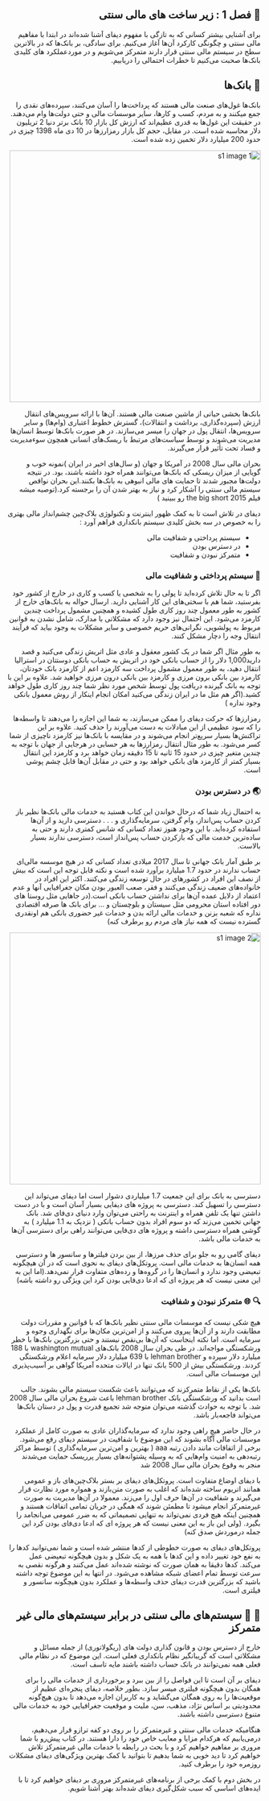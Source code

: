 
<div dir="rtl">


##  :page_facing_up: فصل 1 : زیر ساخت های مالی سنتی
برای آشنایی بیشتر کسانی که به تازگی با مفهوم دیفای آشنا شده‌اند در ابتدا با مفاهیم مالی سنتی و چگونگی کارکرد آن‌ها آغاز می‌کنیم. برای سادگی، بر بانک‌ها که در بالاترین سطح در سیستم مالی سنتی قرار دارند متمرکز می‌شویم و در موردعملکرد های کلیدی  بانک‌ها صحبت می‌کنیم تا خطرات احتمالی را دریابیم.

## :bank: بانک‌ها
بانک‌ها غول‌های صنعت مالی هستند که پرداخت‌ها را آسان می‌کنند‌، سپرده‌های نقدی را جمع میکنند و به مردم، کسب و کارها، سایر موسسات مالی و حتی دولت‌ها وام می‌دهند. در حقیقت این غول‌ها به قدری عظیم‌اند که ارزش کل بازار 10 بانک برتر دنیا 2 تریلیون دلار محاسبه شده است. در مقابل، حجم کل بازار رمزارزها در 10 دی ماه 1398 چیزی در حدود 200 میلیارد دلار تخمین زده شده است.

<img src="https://github.com/defi-master/defi_book/blob/master/images/s1img1.jpg" width=500 alt="s1 image 1">

بانک‌ها بخشی حیاتی از ماشین صنعت مالی هستند. آن‌ها با ارائه سرویس‌های انتقال ارزش (سپرده‌گذاری، برداشت و انتقالات)، گسترش خطوط اعتباری (وام‌ها) و سایر سرویس‌ها، انتقال پول در جهان را میسر می‌سازند. در هر صورت بانک‌ها توسط انسان‌ها مدیریت می‌شوند و توسط سیاست‌های مرتبط با ریسک‌های انسانی همچون سوءمدیریت و فساد تحت تأثیر قرار می‌گیرند.


بحران مالی سال 2008 در آمریکا و جهان (و سال‌های اخیر در ایران )نمونه خوب و گویایی از میزان ریسکی که بانک‌ها می‌توانند همراه خود داشته باشند، بود. در نتیجه دولت‌ها مجبور شدند تا حمایت های مالی انبوهی به بانک‌ها بکنند.این بحران نواقص سیستم مالی سنتی را آشکار کرد و نیاز به بهتر شدن آن را برجسته کرد.(توصیه میشه فیلم  the big short 2015 رو ببینید )

دیفای در تلاش است تا به کمک ظهور اینترنت و تکنولوژی بلاک‌چین چشم‌انداز مالی بهتری را به خصوص در سه بخش کلیدی سیستم بانکداری فراهم آورد :
* سیستم پرداختی و شفافیت مالی 
* در دسترس بودن
* متمرکز نبودن و شفافیت


### :money_with_wings:  سیستم پرداختی و شفافیت مالی 
اگر تا به حال تلاش کرده‌اید تا پولی را به شخصی یا کسب و کاری در خارج از کشور خود بفرستید، شما هم با سختی‌های این کار آشنایی دارید. ارسال حواله‌ به بانک‌های خارج از کشور به طور معمول چند روز کاری طول کشیده و همچنین مشمول پرداخت چندین کارمزد می‌شود. این احتمال نیز وجود دارد که مشکلاتی با مدارک،  شامل نشدن به قوانین مربوط به پولشویی، نگرانی‌های حریم خصوصی و سایر مشکلات به وجود بیاید که فرآیند انتقال وجه را دچار مشکل کنند.

به طور مثال اگر شما در یک کشور معقول و عادی  مثل اتریش   زندگی می‌کنید و قصد دارید1,000  دلار را از حساب بانکی خود در اتریش به حساب بانکی دوستتان در استرالیا انتقال دهید، به طور معمول مشمول پرداخت سه کارمزد اعم از کارمزد بانک خودتان، کارمزد بین بانکی برون مرزی   و  کارمزد بین بانکی درون مرزی  خواهید شد. علاوه بر این با توجه به بانک گیرنده دریافت پول توسط شخص مورد نظر شما چند روز کاری طول خواهد کشید.(اگر هم مثل ما در ایران زندگی می‌کنید امکان انجام اینکار از روش معمول بانکی وجود نداره )

رمزارزها که حرکت دیفای را ممکن می‌سازند، به شما این اجازه را می‌دهند تا واسطه‌ها را که سود عظیمی از این مبادلات به دست می‌آورند را حذف کنید. علاوه بر این تراکنش‌ها بسیار سریع‌تر انجام می‌شوند و در مقایسه با بانک‌ها نیز کارمزد ناچیزی از شما کسر می‌شود. به طور مثال انتقال رمزارزها به هر حسابی در هرجایی از جهان با توجه به چندین متغیر چیزی در حدود 15 ثانیه تا 15 دقیقه زمان خواهد برد و کارمزد این انتقال بسیار کمتر از کارمزد های بانکی  خواهد بود و حتی در مقابل آن‌ها قابل چشم پوشی است. 

### :earth_asia: در دسترس بودن
به احتمال زیاد شما که درحال خواندن این کتاب هستید به خدمات مالی بانک‌ها نظیر باز کردن حساب پس‌انداز، وام گرفتن، سرمایه‌گذاری و . . . دسترسی دارید و از آن‌ها استفاده کرده‌اید. با این وجود هنوز تعداد کسانی که شانس کمتری دارند و حتی به ساده‌ترین خدمت مالی که بازکردن حساب پس‌انداز است، دسترسی ندارند بسیار بالاست.

بر طبق آمار بانک جهانی تا سال 2017 میلادی تعداد کسانی که در هیچ موسسه مالی‌ای حساب ندارند در حدود 1.7 میلیارد برآورد شده است و نکته قابل توجه این است که بیش از نصف این افراد در کشورهای در حال توسعه زندگی می‌کنند. اکثر این افراد در خانواده‌های ضعیف زندگی می‌کنند و فقر، صعب العبور بودن مکان جغرافیایی آنها و عدم اعتماد از دلایل عمده آن‌ها برای نداشتن حساب بانکی است.(در جاهایی مثل روستا های دور افتاده استان  محرومی مثل سیستان و بلوچستان و … برای بانک ها صرفه اقتصادی نداره که شعبه بزنن و خدمات مالی ارائه بدن و خدمات غیر حضوری بانکی هم اونقدری گسترده نیست که همه نیاز های مردم رو برطرف کنه)

<img src="https://github.com/defi-master/defi_book/blob/master/images/s1img2.png" width=500 alt="s1 image 2">

دسترسی به بانک برای این جمعیت 1.7 میلیاردی دشوار است اما دیفای می‌تواند این دسترسی را تسهیل کند. دسترسی به پروژه های دیفایی بسیار آسان است و با در دست داشتن تنها یک تلفن همراه و اینترنت به راحتی می‌توان وارد دنیای دی‌فای شد. بانک جهانی تخمین می‌زند که دو سوم افراد بدون حساب بانکی ( نزدیک به 1.1 میلیارد ) به گوشی همراه دسترسی داشته و پروژه های دی‌فایی می‌توانند راهی برای دسترسی آن‌ها به خدمات مالی باشد.


دیفای گامی رو به جلو برای حذف مرزها، از بین بردن فیلترها و سانسور ها  و دسترسی همه انسان‌ها به خدمات مالی است. پروتکل‌های دیفای به نحوی است که در آن هیچگونه تبعیضی وجود ندارد و انسان‌ها را در گروه‌ها و رده‌های متفاوت قرار نمی‌دهد.(اما این به این معنی نیست که هر پروژه ای که ادعا دی‌فایی بودن کرد این ويژگی رو داشته باشه)

### :mag: :globe_with_meridians: متمرکز نبودن و شفافیت 
هیچ شکی نیست که موسسات مالی سنتی نظیر بانک‌ها که با قوانین و مقررات دولت مطابقت دارند و از آن‌ها پیروی می‌کنند و از امن‌ترین مکان‌ها برای نگهداری وجوه و سرمایه است. اما نکته اینجاست که آن‌ها بی‌نقص نیستند و حتی بزرگترین بانک‌ها با خطر ورشکستگی مواجه‌اند. در طی بحران سال 2008 بانک‌های washington mutual  با 188 میلیارد دلار سپرده و lehman brother  با 639 میلیارد دلار سرمایه اعلام ورشکستگی کردند. ورشکستگی بیش از 500 بانک تنها در ایالات متحده آمریکا گواهی بر آسیب‌پذیری این موسسات مالی است.

بانک‌ها یکی از نقاط متمرکزند که می‌توانند باعث شکست سیستم مالی بشوند. جالب است بدانید که ورشکستگی بانک lehman brother  باعث شروع بحران مالی سال 2008 شد. با توجه به حوادث گذشته می‌توان متوجه شد تجمیع قدرت و پول در دستان بانک‌ها می‌تواند فاجعه‌بار باشد.

در حال حاضر هیچ راهی وجود ندارد که سرمایه‌گذاران عادی به صورت کامل از عملکرد موسسات مالی آگاه بشوند که این موضوع با شفافیت در سیستم دیفای رفع می‌شود. برخی از اتفاقات مانند دادن رتبه aaa ( بهترین و امن‌ترین سرمایه‌گذاری ) توسط مراکز رتبه‌دهی به امنیت وام‌هایی که به وسیله پشتوانه‌های بسیار پرریسک حمایت می‌شدند منجر به وقوع بحران مالی سال 2008 شد

با دیفای اوضاع متفاوت است. پروتکل‌های دیفای بر بستر بلاک‌چین‌های باز و عمومی  همانند اتریوم ساخته شده‌اند که اغلب به صورت متن‌بازند و همواره مورد نظارت قرار می‌گیرند و شفافیت در آن‌ها حرف اول را می‌زند. معمولا در آن‌ها مدیریت به صورت غیرمتمرکز انجام میشود تا مطمئن شوند که همگی در جریان تمامی اتفاقات هستند و همچنین اینکه هیچ فردی نمی‌تواند به تنهایی تصمیماتی که به ضرر عمومی می‌انجامد را بگیرد. (ولی این باز به این معنی نیست که هر پروژه ای که ادعا دی‌فای بودن کرد این جمله درموردش صدق کنه)

پروتکل‌های دیفای به صورت خطوطی از کدها منتشر شده است و شما نمی‌توانید کدها را به نفع خود تغییر داده و این کدها با همه به یک شکل و بدون هیچگونه تبعیضی عمل می‌کند. کدها دقیقا به همان صورت که نوشته شده‌اند عمل می‌کنند و  هرگونه نقصی به سرعت توسط تمام اعضای شبکه مشاهده می‌شود. در انتها به این موضوع توجه داشته باشید که بزرگترین قدرت دیفای حذف واسطه‌ها و عملکرد بدون هیچگونه سانسور و فیلتری است.

## :floppy_disk: :satellite: سیستم‌های مالی سنتی در برابر سیستم‌های مالی غیر متمرکز
خارج از دسترس بودن و قانون گذاری دولت های (ریگولاتوری) از جمله مسائل و مشکلاتی است که گریبانگیر نظام بانکداری فعلی است. این موضوع که در نظام مالی فعلی همه نمی‌توانند در بانک حساب داشته باشند مایه تاسف است.

دیفای بر آن است تا این فواصل را از بین ببرد و برخورداری از خدمات مالی را برای همگان بدون هیچگونه فیلتری میسر سازد. بطور خلاصه، دیفای پنجره‌ای عظیم از موقعیت‌ها را به روی همگان می‌گشاید و به کاربران اجازه می‌دهد تا بدون هیچ‌گونه محدودیتی بر اساس نژاد، مذهب، سن، ملیت و موقعیت جغرافیایی خود به خدمات مالی متنوع دسترسی داشته باشند.

هنگامیکه خدمات مالی سنتی و غیرمتمرکز را بر روی دو کفه ترازو قرار می‌دهیم، درمی‌یابیم که هرکدام مزایا و معایب خاص خود را دارا هستند. در کتاب پیش‌رو با شما مروری بر مفاهیم خواهیم کرد و با بحث در رابطه با خدمات مالی غیرمتمرکز تلاش خواهیم کرد تا دید خوبی به شما بدهیم تا بتوانید با کمک بهترین ویژگی‌های دیفای مشکلات روزمره خود را برطرف کنید.

در بخش دوم با کمک برخی از برنامه‌های غیرمتمرکز مروری بر دیفای خواهیم کرد تا با ایده‌های اساسی که سبب شکل‌گیری دیفای شده‌اند بهتر آشنا شویم.

</div>
